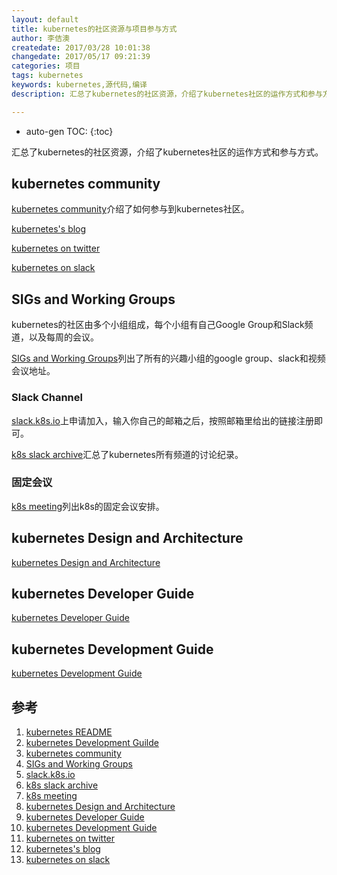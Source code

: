 ```yaml
---
layout: default
title: kubernetes的社区资源与项目参与方式
author: 李佶澳
createdate: 2017/03/28 10:01:38
changedate: 2017/05/17 09:21:39
categories: 项目
tags: kubernetes
keywords: kubernetes,源代码,编译
description: 汇总了kubernetes的社区资源，介绍了kubernetes社区的运作方式和参与方式。

---
```


* auto-gen TOC:
{:toc}

汇总了kubernetes的社区资源，介绍了kubernetes社区的运作方式和参与方式。

## kubernetes community 

[kubernetes community][3]介绍了如何参与到kubernetes社区。

[kubernetes's blog][12]

[kubernetes on twitter][11]

[kubernetes on slack][13]

## SIGs and Working Groups

kubernetes的社区由多个小组组成，每个小组有自己Google Group和Slack频道，以及每周的会议。

[SIGs and Working Groups][4]列出了所有的兴趣小组的google group、slack和视频会议地址。

### Slack Channel

[slack.k8s.io][5]上申请加入，输入你自己的邮箱之后，按照邮箱里给出的链接注册即可。

[k8s slack archive][6]汇总了kubernetes所有频道的讨论纪录。

### 固定会议

[k8s meeting][7]列出k8s的固定会议安排。

## kubernetes Design and Architecture

[kubernetes Design and Architecture][8]

## kubernetes Developer Guide 

[kubernetes Developer Guide][9]

## kubernetes Development Guide

[kubernetes Development Guide][10]

## 参考

1. [kubernetes README][1]
2. [kubernetes Development Guilde][2]
3. [kubernetes community][3]
4. [SIGs and Working Groups][4]
5. [slack.k8s.io][5]
6. [k8s slack archive][6]
7. [k8s meeting][7]
8. [kubernetes Design and Architecture][8]
9. [kubernetes Developer Guide][9]
10. [kubernetes Development Guide][10]
11. [kubernetes on twitter][11]
12. [kubernetes's blog][12]
13. [kubernetes on slack][13]

[1]: https://github.com/kubernetes/kubernetes  "kubernetes REAMDME.md" 
[2]: https://github.com/kubernetes/community/blob/master/contributors/devel/development.md "kubernetes development"
[3]: https://github.com/kubernetes/community "kubernetes community"
[4]: https://github.com/kubernetes/community/blob/master/sig-list.md "SIGs and Working Groups"
[5]: http://slack.k8s.io/  "slack.k8s.io"
[6]: https://kubernetes.slackarchive.io "k8s slack archive"
[7]: https://calendar.google.com/calendar/embed?src=cgnt364vd8s86hr2phapfjc6uk%40group.calendar.google.com&ctz=America/Los_Angeles "k8s meeting"
[8]: https://github.com/kubernetes/community/blob/master/contributors/design-proposals/architecture.md "kubernetes Design and Architecture"
[9]: https://github.com/kubernetes/community/blob/master/contributors/devel/README.md  "kubernetes Developer Guide"
[10]: https://github.com/kubernetes/community/blob/master/contributors/devel/development.md "kubernetes Development Guide"
[11]: https://twitter.com/kubernetesio "kubernetes on twitter"
[12]: http://blog.kubernetes.io/  "kubernetes's blog"
[13]: http://stackoverflow.com/questions/tagged/kubernetes "kubernetes on slack"
